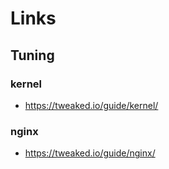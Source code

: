 # Links

## Tuning

### kernel
- https://tweaked.io/guide/kernel/


### nginx
- https://tweaked.io/guide/nginx/
